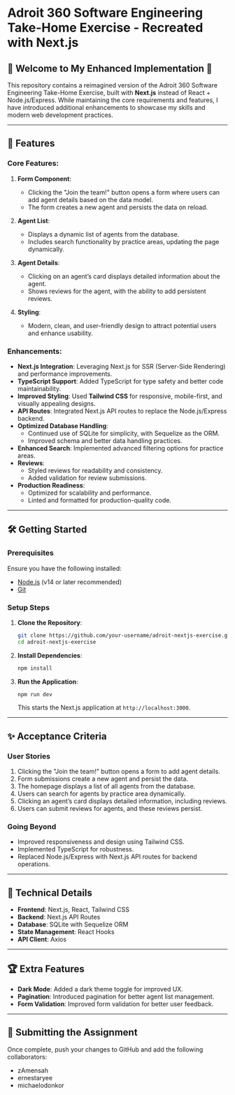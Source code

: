 # Adroit 360 Software Engineering Take-Home Exercise - Recreated with Next.js

## 🌟 Welcome to My Enhanced Implementation 🌟

This repository contains a reimagined version of the Adroit 360 Software Engineering Take-Home Exercise, built with **Next.js** instead of React + Node.js/Express. While maintaining the core requirements and features, I have introduced additional enhancements to showcase my skills and modern web development practices.

---

## 🚀 Features

### Core Features:
1. **Form Component**:
   - Clicking the "Join the team!" button opens a form where users can add agent details based on the data model.
   - The form creates a new agent and persists the data on reload.

2. **Agent List**:
   - Displays a dynamic list of agents from the database.
   - Includes search functionality by practice areas, updating the page dynamically.

3. **Agent Details**:
   - Clicking on an agent’s card displays detailed information about the agent.
   - Shows reviews for the agent, with the ability to add persistent reviews.

4. **Styling**:
   - Modern, clean, and user-friendly design to attract potential users and enhance usability.

### Enhancements:
- **Next.js Integration**: Leveraging Next.js for SSR (Server-Side Rendering) and performance improvements.
- **TypeScript Support**: Added TypeScript for type safety and better code maintainability.
- **Improved Styling**: Used **Tailwind CSS** for responsive, mobile-first, and visually appealing designs.
- **API Routes**: Integrated Next.js API routes to replace the Node.js/Express backend.
- **Optimized Database Handling**:
  - Continued use of SQLite for simplicity, with Sequelize as the ORM.
  - Improved schema and better data handling practices.
- **Enhanced Search**: Implemented advanced filtering options for practice areas.
- **Reviews**:
  - Styled reviews for readability and consistency.
  - Added validation for review submissions.
- **Production Readiness**:
  - Optimized for scalability and performance.
  - Linted and formatted for production-quality code.

---

## 🛠️ Getting Started

### Prerequisites
Ensure you have the following installed:
- [Node.js](https://nodejs.org/) (v14 or later recommended)
- [Git](https://git-scm.com/)

### Setup Steps

1. **Clone the Repository**:
   ```bash
   git clone https://github.com/your-username/adroit-nextjs-exercise.git
   cd adroit-nextjs-exercise
   ```

2. **Install Dependencies**:
   ```bash
   npm install
   ```

4. **Run the Application**:
   ```bash
   npm run dev
   ```
   This starts the Next.js application at `http://localhost:3000`.

---

## ✨ Acceptance Criteria

### User Stories
1. Clicking the "Join the team!" button opens a form to add agent details.
2. Form submissions create a new agent and persist the data.
3. The homepage displays a list of all agents from the database.
4. Users can search for agents by practice area dynamically.
5. Clicking an agent’s card displays detailed information, including reviews.
6. Users can submit reviews for agents, and these reviews persist.

### Going Beyond
- Improved responsiveness and design using Tailwind CSS.
- Implemented TypeScript for robustness.
- Replaced Node.js/Express with Next.js API routes for backend operations.

---

## 🔧 Technical Details

- **Frontend**: Next.js, React, Tailwind CSS
- **Backend**: Next.js API Routes
- **Database**: SQLite with Sequelize ORM
- **State Management**: React Hooks
- **API Client**: Axios

---

## 🏆 Extra Features

- **Dark Mode**: Added a dark theme toggle for improved UX.
- **Pagination**: Introduced pagination for better agent list management.
- **Form Validation**: Improved form validation for better user feedback.

---

## 🤝 Submitting the Assignment

Once complete, push your changes to GitHub and add the following collaborators:
- zAmensah
- ernestaryee
- michaelodonkor
